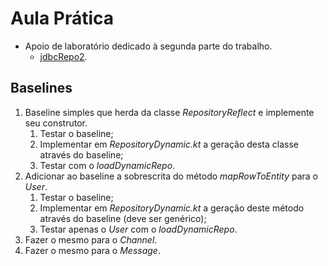 # Aula Prática

- Apoio de laboratório dedicado à segunda parte do trabalho.
  - [jdbcRepo2](https://github.com/isel-leic-ave/jdbcRepo).

## Baselines

1) Baseline simples que herda da classe _RepositoryReflect_ e implemente seu construtor.
   1) Testar o baseline;
   2) Implementar em _RepositoryDynamic.kt_ a geração desta classe através do baseline;
   3) Testar com o _loadDynamicRepo_.
2) Adicionar ao baseline a sobrescrita do método _mapRowToEntity_ para o _User_.
   1) Testar o baseline;
   2) Implementar em _RepositoryDynamic.kt_ a geração deste método através do baseline (deve ser genérico);
   3) Testar apenas o _User_ com o _loadDynamicRepo_.
3) Fazer o mesmo para o _Channel_.
4) Fazer o mesmo para o _Message_.